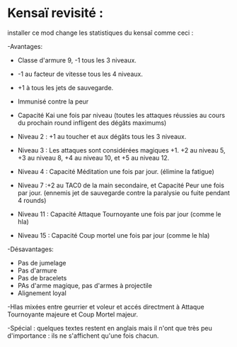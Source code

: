 # Kensaï revisité :

installer ce mod change les statistiques du kensaî comme ceci :

-Avantages:
- Classe d'armure 9, -1 tous les 3 niveaux.
- -1 au facteur de vitesse tous les 4 niveaux.
- +1 à tous les jets de sauvegarde.
- Immunisé contre la peur
- Capacité Kai une fois par niveau (toutes les attaques réussies au cours du prochain round infligent des dégâts maximums)

- Niveau 2 : +1 au toucher et aux dégâts tous les 3 niveaux.
- Niveau 3 : Les attaques sont considérées magiques +1. +2 au niveau 5, +3 au niveau 8, +4 au niveau 10, et +5 au niveau 12. 
- Niveau 4 : Capacité Méditation une fois par jour. (élimine la fatigue)
- Niveau 7 :+2 au TAC0 de la main secondaire, et Capacité Peur une fois par jour. (ennemis jet de sauvegarde contre la paralysie ou fuite pendant 4 rounds)
- Niveau 11 : Capacité Attaque Tournoyante une fois par jour (comme le hla)
- Niveau 15 : Capacité Coup mortel une fois par jour (comme le hla)
  
-Désavantages:
- Pas de jumelage
- Pas d'armure
- Pas de bracelets
- PAs d'arme magique, pas d'armes à projectile
- Alignement loyal

-Hlas mixées entre geurrier et voleur et accés directment à Attaque Tournoyante majeure et Coup Mortel majeur.


-Spécial : quelques textes restent en anglais mais il n'ont que très peu d'importance : ils ne s'affichent qu'une fois chacun.
